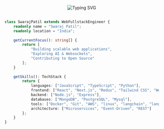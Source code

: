 <!--
  Hey there! Feel free to steal this design for your profile 😉
-->

<div align="center">
  <img src="https://readme-typing-svg.demolab.com?font=JetBrains+Mono&weight=600&size=28&duration=4000&pause=1000&color=3B88C3&center=true&vCenter=true&width=800&lines=%F0%9F%91%8B+Hi+there!+I'm+Swaraj+Patil+🤗;💡+Web+Fullstack+Engineer+%F0%9F%8C%90;🎨+Creating+the+Web+Experience+🗺️" alt="Typing SVG" />
</div>

<br/>

```typescript
class SwarajPatil extends WebFullstackEngineer {
    readonly name = "Swaraj Patil";
    readonly location = "India";
    
    getCurrentFocus(): string[] {
        return [
            "Building scalable web applications",
            "Exploring AI & Websockets",
            "Contributing to Open Source"
        ];
    }
    
    getSkills(): TechStack {
        return {
            languages: ["JavaScript", "TypeScript", "Python"],
            frontend: ["React", "Next.js", "Redux", "Tailwind CSS", "Websockets", "Prisma"],
            backend: ["Node.js", "Express"],
            databases: ["MongoDB", "PostgreSQL", "Mysql"],
            tools: ["Docker", "Git", "AWS", "linux", "langchain", "langgraph"],
            architecture: ["Microservices", "Event-Driven", "REST"]
        };
    }
}
```

